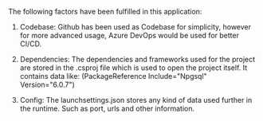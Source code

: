 The following factors have been fulfilled in this application:

1. Codebase: Github has been used as Codebase for simplicity, however for more advanced usage, Azure DevOps would be used for better CI/CD.

2. Dependencies: The dependencies and frameworks used for the project are stored in the .csproj file which is used to open the project itself.
                It contains data like: (PackageReference Include="Npgsql" Version="6.0.7")
               
3. Config: The launchsettings.json stores any kind of data used further in the runtime. Such as port, urls and other information.
